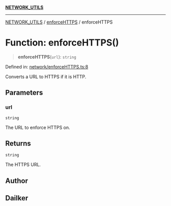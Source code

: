 [**NETWORK_UTILS**](../../README.md)

***

[NETWORK_UTILS](../../README.md) / [enforceHTTPS](../README.md) / enforceHTTPS

# Function: enforceHTTPS()

> **enforceHTTPS**(`url`): `string`

Defined in: [network/enforceHTTPS.ts:8](https://github.com/dailker/everyutil-js/blob/b3e269da55b7d96c15eb37e98c5c4f6b94f05f6f/src/network/enforceHTTPS.ts#L8)

Converts a URL to HTTPS if it is HTTP.

## Parameters

### url

`string`

The URL to enforce HTTPS on.

## Returns

`string`

The HTTPS URL.

## Author

## Dailker
